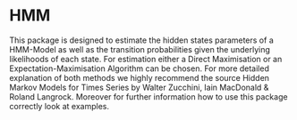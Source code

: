# HMM

This package is designed to estimate the hidden states parameters of a HMM-Model as well as the transition probabilities given the underlying likelihoods of each state. For estimation either a Direct Maximisation or an Expectation-Maximisation Algorithm can be chosen. For more detailed explanation of both methods we highly recommend the source Hidden Markov Models for Times Series by Walter Zucchini, Iain MacDonald & Roland Langrock.
Moreover for further information how to use this package correctly look at examples.